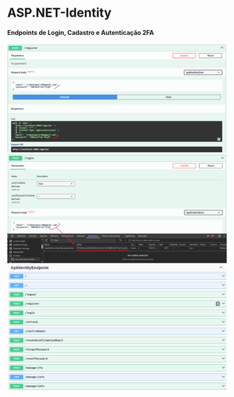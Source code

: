 # ASP.NET-Identity

#### Endpoints de Login, Cadastro e Autenticação 2FA

![Runnning](Assets/running.png)
